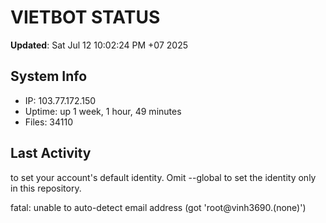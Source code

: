 # VIETBOT STATUS
**Updated**: Sat Jul 12 10:02:24 PM +07 2025

## System Info
- IP: 103.77.172.150
- Uptime: up 1 week, 1 hour, 49 minutes
- Files: 34110

## Last Activity

to set your account's default identity.
Omit --global to set the identity only in this repository.

fatal: unable to auto-detect email address (got 'root@vinh3690.(none)')
